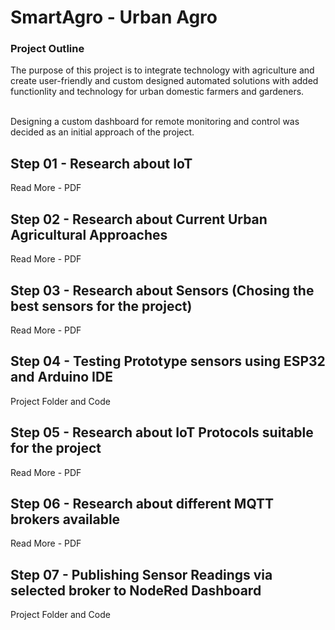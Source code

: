 # SmartAgro  - Urban Agro

### Project Outline

The purpose of this project is to integrate technology with agriculture and create user-friendly and custom designed automated solutions with added functionlity and technology for urban domestic farmers and gardeners. <br/><br/>

Designing a custom dashboard for remote monitoring and control was decided as an initial approach of the project. <br/>

## Step 01 - Research about IoT

Read More - PDF

## Step 02 - Research about Current Urban Agricultural Approaches

Read More - PDF

## Step 03 - Research about Sensors (Chosing the best sensors for the project) 

Read More - PDF

## Step 04 - Testing Prototype sensors using ESP32 and Arduino IDE 

Project Folder and Code

## Step 05 - Research about IoT Protocols suitable for the project

Read More - PDF

## Step 06 - Research about different MQTT brokers available

Read More - PDF

## Step 07 - Publishing Sensor Readings via selected broker to NodeRed Dashboard

Project Folder and Code

